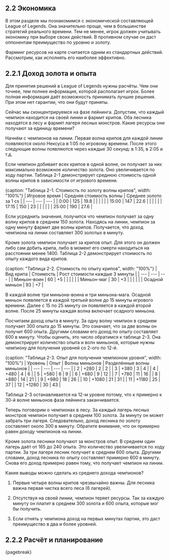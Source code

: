 ## 2.2 Экономика

В этом разделе мы познакомимся с экономической составляющей League of Legends. Она значительно проще, чем в большинстве стратегий реального времени. Тем не менее, игрок должен учитывать экономику при выборе своих действий. В противном случае он даст оппонентам преимущество по уровню и золоту.

Фарминг ресурсов на карте считается одним из стандартных действий. Рассмотрим, как исполнять его наиболее эффективно.

## 2.2.1 Доход золота и опыта

Для принятия решений в League of Legends нужны расчёты. Чем они точнее, тем полнее информация, которой располагает игрок. Более полная информация даёт возможность принимать лучшие решения. При этом нет гарантии, что они будут приняты.

Сейчас мы сконцентрируемся на фазе лейнинга. Допустим, что каждый чемпион находится на своей линии и фармит крипов. Оба лесника находятся в лесу и фармят лагеря лесных монстров. Какие ресурсы они получают за единицу времени?

Начнём с чемпионов на линии. Первая волна крипов для каждой линии появляются около Нексуса в 1:05 по игровому времени. После этого следующие волны появляются через каждые 30 секунд: в 1:35, в 2:05 и т.д.

Если чемпион добивает всех крипов в одной волне, он получает за них максимально возможное количество золота. Оно увеличивается по ходу партии. Таблица 2-1 демонстрирует среднюю стоимость одной волны крипов в зависимости от игрового времени.

{caption: "Таблица 2-1. Стоимость по золоту волны крипов", width: "100%"}
| Игровое время | Средняя стоимость волны | Среднее золото за 1 cs |
| --- | --- | --- |
| 0:00 | 125 | 19.8 |
|  | | |
| 15:00 | 147 | 22.6 |
|  | | |
| 17:15 | 150 | 23 |
|  | | |
| 25:00 | 190 | 27.6 |

Если усреднить значения, получится что чемпион получает за одну волну крипов в среднем 150 золота. Находясь на линии, чемпион за одну минуту фармит две волны крипов. Получается, что доход чемпиона на линии составляет 300 золотых в минуту.

Кроме золота чемпион получает за крипов опыт. Для этого он должен либо сам добить крипа, либо в момент его смерти находиться на расстоянии менее 1400. Таблица 2-2 демонстрирует стоимость по опыту каждого вида крипов.

{caption: "Таблица 2-2. Стоимость по опыту крипов", width: "100%"}
| Вид крипа | Стоимость | Рост стоимости каждые 3 минуты |
| --- | --- | --- |
| Миньон-воин | 60 | +5 |
|  | | |
| Миньон-маг | 30 | +3 |
|  | | |
| Осадной миньон | 93 | +7 |

В каждой волне три миньона-воина и три миньона-мага. Осадной миньон появляется в каждой третьей волне до 15 минуты игрового времени. Далее с 15 по 25 минуту он появляется в каждой второй волне. После 25 минуты каждая волна включает осадного миньона. 

Посчитаем доход опыта в минуту. За одну волну чемпион в среднем получает 300 опыта до 15 минуты. Это означает, что за две волны он получит 600 опыта. Другими словами его доход по опыту составляет 600 в минуту. Чтобы оценить, это число обратимся к таблице 2-3. Она демонстрирует количество опыта и волн миньонов, которые нужны чемпиону для получения уровней со 2-ого по 12-й.

{caption: "Таблица 2-3. Опыт для получения чемпионом уровня", width: "100%"}
| Уровень | Опыт | Волны миньонов | Разделённые волны миньонов  |
| --- | --- | --- | --- |
| 2 | +280 | 2 | 2 |
| 3 | +380 | 3 | 4 |
| 4 | +480 | 4 | 6 |
| 5 | +580 | 6 | 9 |
| 6 | +680 | 9 | 12 |
| 7 | +780 | 11 | 16 |
| 8 | +880 | 14 | 21 |
| 9 | +980 | 18 | 26 |
| 10 | +1080 | 21 | 31 |
| 11 | +1180 | 25 | 37 |
| 12 | +1280 | 30 | 43 |

Таблица 2-3 останавливается на 12-м уровне потому, что к примерно к 30-й волне миньонов фаза лейнинга заканчивается.

Теперь поговорим о чемпионах в лесу. За каждый лагерь лесных монстров чемпион получает в среднем 100 золота. За минуту он может забрать три лагеря. Следовательно, доход лесника по золоту составляет около 300 в минуту. Обратите внимание, что он примерно равен доходу чемпионов на линии.

Кроме золота лесники получают за монстров опыт. В среднем один лагерь даёт от 165 до 240 опыта. Это количество увеличивается по ходу партии. За три лагеря лесник получает в среднем
600 опыта. Другими словами, доход лесника по опыту составляет примерно 600 в минуту. Снова его доход примерно равен тому, что получает чемпион на линии.

Какие выводы можно сделать из среднего дохода чемпионов?

1. Первые четыре волны крипов чрезвычайно важны. Для лесника важна первая чистка всего леса (6 лагерей).

2. Отсутствуя на своей линии, чемпион теряет ресурсы. Так за каждую минуту он платит в среднем 300 золота и 600 опыта, которые мог бы получить.

3. Если отнять у чемпиона доход на первых минутах партии, это даст преимущество в два и более уровней.

## 2.2.2 Расчёт и планирование

>>>

{pagebreak}
